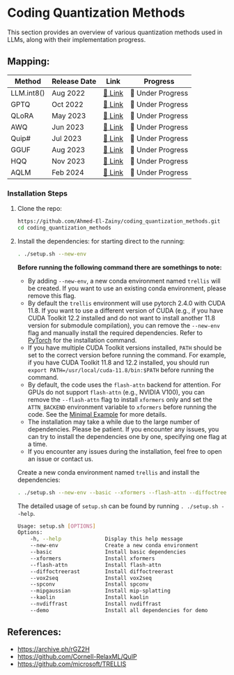 # Coding Quantization Methods

This section provides an overview of various quantization methods used in LLMs, along with their implementation progress.

## Mapping:
| Method  | Release Date | Link | Progress |
|---------|-------------|------|-----------|
| LLM.int8() | Aug 2022 | [🔗 Link](https://huggingface.co/blog/hf-bitsandbytes-integration) | 🚧 Under Progress |
| GPTQ | Oct 2022 | [🔗 Link](https://arxiv.org/abs/2210.17323) | 🚧 Under Progress |
| QLoRA | May 2023 | [🔗 Link](https://arxiv.org/abs/2305.14314) | 🚧 Under Progress |
| AWQ | Jun 2023 | [🔗 Link](https://arxiv.org/abs/2306.00978) | 🚧 Under Progress |
| Quip# | Jul 2023 | [🔗 Link](https://arxiv.org/abs/2307.13304) | 🚧 Under Progress |
| GGUF | Aug 2023 | [🔗 Link](https://github.com/ggerganov/llama.cpp/pull/2333) | 🚧 Under Progress |
| HQQ | Nov 2023 | [🔗 Link](https://arxiv.org/abs/2311.07678) | 🚧 Under Progress |
| AQLM | Feb 2024 | [🔗 Link](https://arxiv.org/abs/2402.07634) | 🚧 Under Progress |




### Installation Steps
1. Clone the repo:
    ```sh
    https://github.com/Ahmed-El-Zainy/coding_quantization_methods.git
    cd coding_quantization_methods
    ```
2. Install the dependencies:
    for starting direct to the running:
    ```sh
    . ./setup.sh --new-env
    ```
    
    **Before running the following command there are somethings to note:**
    - By adding `--new-env`, a new conda environment named `trellis` will be created. If you want to use an existing conda environment, please remove this flag.
    - By default the `trellis` environment will use pytorch 2.4.0 with CUDA 11.8. If you want to use a different version of CUDA (e.g., if you have CUDA Toolkit 12.2 installed and do not want to install another 11.8 version for submodule compilation), you can remove the `--new-env` flag and manually install the required dependencies. Refer to [PyTorch](https://pytorch.org/get-started/previous-versions/) for the installation command.
    - If you have multiple CUDA Toolkit versions installed, `PATH` should be set to the correct version before running the command. For example, if you have CUDA Toolkit 11.8 and 12.2 installed, you should run `export PATH=/usr/local/cuda-11.8/bin:$PATH` before running the command.
    - By default, the code uses the `flash-attn` backend for attention. For GPUs do not support `flash-attn` (e.g., NVIDIA V100), you can remove the `--flash-attn` flag to install `xformers` only and set the `ATTN_BACKEND` environment variable to `xformers` before running the code. See the [Minimal Example](#minimal-example) for more details.
    - The installation may take a while due to the large number of dependencies. Please be patient. If you encounter any issues, you can try to install the dependencies one by one, specifying one flag at a time.
    - If you encounter any issues during the installation, feel free to open an issue or contact us.
    
    Create a new conda environment named `trellis` and install the dependencies:
    ```sh
    . ./setup.sh --new-env --basic --xformers --flash-attn --diffoctreerast --spconv --mipgaussian --kaolin --nvdiffrast
    ```
    The detailed usage of `setup.sh` can be found by running `. ./setup.sh --help`.
    ```sh
    Usage: setup.sh [OPTIONS]
    Options:
        -h, --help              Display this help message
        --new-env               Create a new conda environment
        --basic                 Install basic dependencies
        --xformers              Install xformers
        --flash-attn            Install flash-attn
        --diffoctreerast        Install diffoctreerast
        --vox2seq               Install vox2seq
        --spconv                Install spconv
        --mipgaussian           Install mip-splatting
        --kaolin                Install kaolin
        --nvdiffrast            Install nvdiffrast
        --demo                  Install all dependencies for demo
    ```


## References:
* https://archive.ph/rGZ2H
* https://github.com/Cornell-RelaxML/QuIP
* https://github.com/microsoft/TRELLIS


